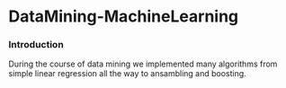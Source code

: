 # DataMining-MachineLearning

### Introduction

During the course of data mining we implemented many algorithms 
from simple linear regression all the way to ansambling and boosting. 

